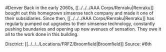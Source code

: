 #Denver 
Back in the early 2060s, [[../../../AAA Corps/Renraku|Renraku]] bought out this homegrown simsense tech company and made it one of their subsidiaries. Since then, [[../../../AAA Corps/Renraku|Renraku]] has regularly pumped out upgrades to their simsense technology, constantly pushing boundaries and opening up new avenues of sensation. They owe it all to the work done in this building.

Disctrict: [[../../../Locations/FRFZ/Broomfield|Broomfield]]
Source: #6th